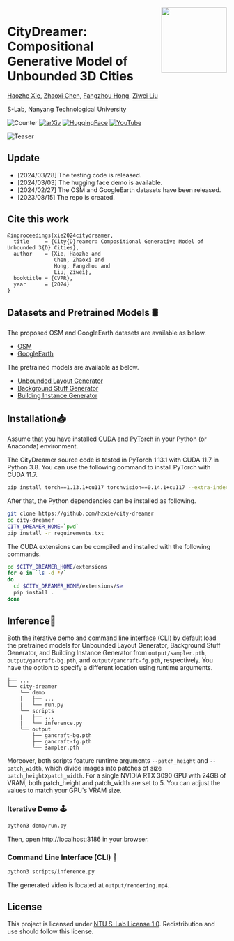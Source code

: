 <img src="https://www.infinitescript.com/projects/CityDreamer/CityDreamer-Logo.png" height="150px" align="right">

# CityDreamer: Compositional Generative Model of Unbounded 3D Cities

[Haozhe Xie](https://haozhexie.com), [Zhaoxi Chen](https://frozenburning.github.io/), [Fangzhou Hong](https://hongfz16.github.io/), [Ziwei Liu](https://liuziwei7.github.io/)

S-Lab, Nanyang Technological University

![Counter](https://api.infinitescript.com/badgen/count?name=hzxie/CityDreamer)
[![arXiv](https://img.shields.io/badge/arXiv-2309.00610-b31b1b.svg)](https://arxiv.org/abs/2309.00610)
[![HuggingFace](https://img.shields.io/badge/%F0%9F%A4%97-Hugging%20Face-orange)](https://huggingface.co/spaces/hzxie/city-dreamer)
[![YouTube](https://img.shields.io/badge/Spotlight%20Video-%23FF0000.svg?logo=YouTube&logoColor=white)](https://youtu.be/te4zinLTYz0)

![Teaser](https://www.infinitescript.com/projects/CityDreamer/CityDreamer-Teaser.jpg)

## Update

- [2024/03/28] The testing code is released.
- [2024/03/03] The hugging face demo is available.
- [2024/02/27] The OSM and GoogleEarth datasets have been released.
- [2023/08/15] The repo is created.

## Cite this work

```
@inproceedings{xie2024citydreamer,
  title     = {City{D}reamer: Compositional Generative Model of Unbounded 3{D} Cities},
  author    = {Xie, Haozhe and 
               Chen, Zhaoxi and 
               Hong, Fangzhou and 
               Liu, Ziwei},
  booktitle = {CVPR},
  year      = {2024}
}
```

## Datasets and Pretrained Models 🛢️

The proposed OSM and GoogleEarth datasets  are available as below.

- [OSM](https://gateway.infinitescript.com/s/OSM)
- [GoogleEarth](https://gateway.infinitescript.com/s/GoogleEarth)

The pretrained models are available as below.

- [Unbounded Layout Generator](https://gateway.infinitescript.com/s/LayoutGen.pth)
- [Background Stuff Generator](https://gateway.infinitescript.com/s/CityDreamer-Bgnd.pth)
- [Building Instance Generator](https://gateway.infinitescript.com/s/CityDreamer-Fgnd.pth)

## Installation📥

Assume that you have installed [CUDA](https://developer.nvidia.com/cuda-downloads) and [PyTorch](https://pytorch.org) in your Python (or Anaconda) environment.  

The CityDreamer source code is tested in PyTorch 1.13.1 with CUDA 11.7 in Python 3.8. You can use the following command to install PyTorch with CUDA 11.7.

```bash
pip install torch==1.13.1+cu117 torchvision==0.14.1+cu117 --extra-index-url https://download.pytorch.org/whl/cu117
```

After that, the Python dependencies can be installed as following.

```bash
git clone https://github.com/hzxie/city-dreamer
cd city-dreamer
CITY_DREAMER_HOME=`pwd`
pip install -r requirements.txt
```

The CUDA extensions can be compiled and installed with the following commands.

```bash
cd $CITY_DREAMER_HOME/extensions
for e in `ls -d */`
do
  cd $CITY_DREAMER_HOME/extensions/$e
  pip install .
done
```

## Inference🚩

Both the iterative demo and command line interface (CLI) by default load the pretrained models for Unbounded Layout Generator, Background Stuff Generator, and Building Instance Generator from `output/sampler.pth`, `output/gancraft-bg.pth`, and `output/gancraft-fg.pth`, respectively. You have the option to specify a different location using runtime arguments.

```
├── ...
└── city-dreamer
    └── demo
    |   ├── ...
    |   └── run.py
    └── scripts
    |   ├── ...
    |   └── inference.py
    └── output
        ├── gancraft-bg.pth
        ├── gancraft-fg.pth
        └── sampler.pth
```

Moreover, both scripts feature runtime arguments `--patch_height` and `--patch_width`, which divide images into patches of size `patch_height`x`patch_width`. For a single NVIDIA RTX 3090 GPU with 24GB of VRAM, both patch_height and patch_width are set to 5. You can adjust the values to match your GPU's VRAM size.

### Iterative Demo 🕹️

```bash
python3 demo/run.py
```

Then, open http://localhost:3186 in your browser.

### Command Line Interface (CLI) 🤖

```bash
python3 scripts/inference.py
```

The generated video is located at `output/rendering.mp4`.

## License

This project is licensed under [NTU S-Lab License 1.0](https://github.com/hzxie/city-dreamer/blob/master/LICENSE). Redistribution and use should follow this license.

